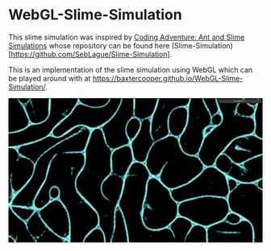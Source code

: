# WebGL-Slime-Simulation

This slime simulation was inspired by [Coding Adventure: Ant and Slime Simulations]('https://www.youtube.com/watch?v=X-iSQQgOd1A') whose repository can be found here (Slime-Simulation)[https://github.com/SebLague/Slime-Simulation].

This is an implementation of the slime simulation using WebGL which can be played around with at https://baxtercooper.github.io/WebGL-Slime-Simulation/.

![Image](./images/image.png)


